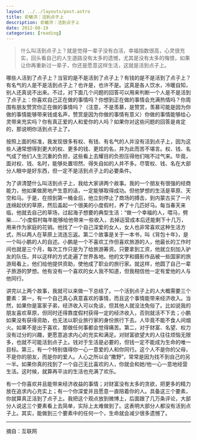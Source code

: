 ```yaml
---
layout: ../../layouts/post.astro
title: 俞敏洪：活到点子上
description: 俞敏洪：活到点子上
date: 2012-08-19
categories: [reading]
---
```


> 什么叫活到点子上？就是觉得一辈子没有白活，幸福指数很高，心灵很充实，回头看自己的人生道路没有太多的遗憾，尤其是没有太多的悔恨，如果让你再重新过一辈子，你还是愿意这样生活，这就是活到点子上。

哪些人活到了点子上？当官的是不是活到了点子上？有钱的是不是活到了点子上？有名气的人是不是活到点子上？也许是，也许不是。这真是各人饮水，冷暖自知，别人还真说不出来。不过，对下面几个问题的回答可以用来判断一个人是不是活到了点子上：你喜欢自己正在做的事情吗？你想到正在做的事情会充满热情吗？你周围有朋友赞赏你正在做的事情吗？（注意，不是羡慕，是赞赏，羡慕可能是因为你做的事情能够带来钱或名声，赞赏是因为你做的事情有意义）你做的事情能够给心灵带来充实吗？你有真正爱的人和爱你的人吗？如果你对这些问题的回答是肯定的，那说明你活到点子上了。

按照上面的标准，我发现很多有权、有钱、有名气的人并没有活到点子上，因为这些人通常想得到更大的权、更多的钱、更炫的名，并为此而苦不堪言。权、钱、名气成了他们人生沉重的负担，这些看上去耀目的负担压得他们喘不过气来。毕竟，面对权、钱、名时，能够处置坦然、得失自如的人并不多。尽管权、钱、名在大部分人眼中是好东西，但一定不是活到点子上的必要条件。

为了讲清楚什么叫活到点子上，我给大家讲两个故事。我的一个朋友有很强的经商能力，他如果做房地产生意的话，一定能够取得成功。但他梦想的生活是草原、天空和马。于是，在捞到第一桶金后，他立刻停止了商场的搏击，到内蒙古买了一片连绵起伏的草原，然后盖起一个很美的小度假村，养了十几匹好马。每当春天来临，他就去自己的草场，过起海子想要的典型生活：“做一个幸福的人，喂马，劈柴……”小度假村每年能够给他带来一些收入，去掉运营成本后还能剩下十几万，用来作为家庭的花销。他找了一个自己深爱的女人，女人也非常喜欢这种生活方式，所以两人在草原上流连忘返。第二个故事是关于一本书，叫《背包十年》，是一个叫小鹏的人的自述。小鹏是一个不喜欢工作但喜欢旅游的人，他最长的工作时间也就是三个月，每次工作只是为了给旅游筹资。只要拿到工资，他就立刻加入驴友的队伍，并以这样的方式走遍了世界各地。他的文字和摄影作品被一些国家的旅游局看上，他们给他提供资助，使他成了职业的旅行家。就这样，他圆了自己一辈子旅游的梦想。他有没有一个喜欢的女人我不知道，但我相信他一定有爱他的人与他同行。

讲完以上两个故事，我就可以来做一下总结了。一个活到点子上的人大概需要三个要素：第一，有一个自己真心真意喜欢的事情，而且这个事情能带来经济收入。当然，如果你是富家子弟，经济收入可以免谈，但其他人就没法免俗了。比如说我的朋友喜欢草原，但同时还得靠度假村获得一定的经济收入，否则就活不下去；小鹏如果没有获得资助，也无法以职业旅行家的身份旅行下去。人毕竟不能不食人间烟火。如果不是出于喜欢，那做任何事都会觉得痛苦。第二，对于财富、名望、权力没有过分的兴趣，更愿意追求内心的充实和满足。对财富欲望大的人往往烦恼无限多，也就不可能活到点子上。钱对于生活是必要的，但钱一定不能成为生命的唯一目标。第三，有一个特别值得你一心一意爱的人和你同行。这个人不是你的父母，不是你的朋友，而是你的爱人。人心之所以会“撒野”，常常是因为找不到自己的另一半。如果你真的找到了一个自己无比喜欢的人，你就会和她/他一心一意地经营生活。这时候，就算再平淡的生活也充满了欢乐。

有一个你喜欢并且能带来经济收益的事情；对财富没有太多的贪欲，把更多的精力放在追求内心充实上；有一个你深爱并且愿意一直陪着你的人。具备这三个要素，你就算真正活到了点子上。我把这个观点放到微博上，后面跟了几万条评论，大部分人说这三个要素看上去简单，实际上太难做到了。这表明大部分人都没有活到点子上。其实，能做到三个要素中的任何一个，生命就会减少很多遗憾了。

---

摘自：互联网
